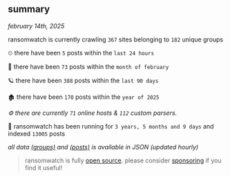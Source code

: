 
## summary
_february 14th, 2025_

ransomwatch is currently crawling `367` sites belonging to `182` unique groups

⏲ there have been `5` posts within the `last 24 hours`

🦈 there have been `73` posts within the `month of february`

🪐 there have been `388` posts within the `last 90 days`

🏚 there have been `170` posts within the `year of 2025`

_⚙️ there are currently `71` online hosts & `112` custom parsers._

🦕 ransomwatch has been running for `3 years, 5 months and 9 days` and indexed `13005` posts

_all data  [(groups)](http://ransomwhat.telemetry.ltd/groups) and [(posts)](http://ransomwhat.telemetry.ltd/posts) is available in JSON (updated hourly)_

> ransomwatch is fully [open source](https://github.com/joshhighet/ransomwatch#ransomwatch--). please consider [sponsoring](https://github.com/sponsors/joshhighet) if you find it useful!
